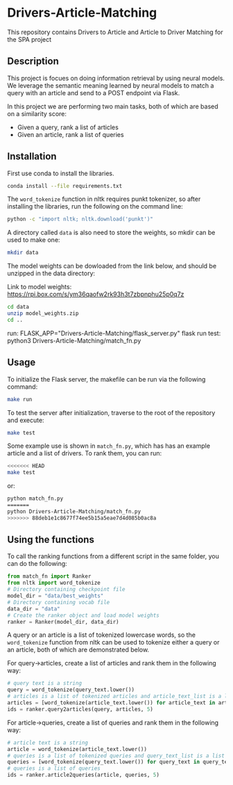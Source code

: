 # Drivers-Article-Matching
This repository contains Drivers to Article and Article to Driver Matching for the SPA project

## Description
This project is focues on doing information retrieval by using neural models. 
We leverage the semantic meaning learned by neural models to match a query with an article and send to a POST endpoint via Flask.

In this project we are performing two main tasks, both of which are based on a similarity score: 
- Given a query, rank a list of articles
- Given an article, rank a list of queries  

## Installation
First use conda to install the libraries.
```bash
conda install --file requirements.txt
```

The `word_tokenize` function in nltk requires punkt tokenizer, so after installing the libraries, run the following on the command line:
```bash
python -c "import nltk; nltk.download('punkt')"
```

A directory called `data` is also need to store the weights, so mkdir can be used to make one:
```bash
mkdir data
```
The model weights can be dowloaded from the link below, and should be unzipped in the data directory:

Link to model weights: https://rpi.box.com/s/ym36qaofw2rk93h3t7zbpnphu25p0q7z

```bash
cd data
unzip model_weights.zip
cd ..
```
run:
	FLASK_APP="Drivers-Article-Matching/flask_server.py" flask run
test:
	python3 Drivers-Article-Matching/match_fn.py

## Usage
To initialize the Flask server, the makefile can be run via the following command:
```bash
make run
```

To test the server after initialization, traverse to the root of the repository and execute:

```bash
make test
```

Some example use is shown in `match_fn.py`, which has has an example article and a list of drivers.
To rank them, you can run:
```bash
<<<<<<< HEAD
make test
```
or:
```bash
python match_fn.py
=======
python Drivers-Article-Matching/match_fn.py
>>>>>>> 88deb1e1c8677f74ee5b15a5eae7d4d085b0ac8a
```

## Using the functions
To call the ranking functions from a different script in the same folder, you can do the following:
```python
from match_fn import Ranker
from nltk import word_tokenize
# Directory containing checkpoint file
model_dir = "data/best_weights"
# Directory containing vocab file
data_dir = "data"
# Create the ranker object and load model weights
ranker = Ranker(model_dir, data_dir)
```

A query or an article is a list of tokenized lowercase words, so the `word_tokenize` function from nltk can be used to tokenize either a query or an article, both of which are demonstrated below.

For query->articles, create a list of articles and rank them in the following way:
```python
# query text is a string
query = word_tokenize(query_text.lower())
# articles is a list of tokenized articles and article_text_list is a list of article texts
articles = [word_tokenize(article_text.lower()) for article_text in article_text_list]
ids = ranker.query2articles(query, articles, 5)
```

For article->queries, create a list of queries and rank them in the following way:
```python
# article text is a string
article = word_tokenize(article_text.lower())
# queries is a list of tokenized queries and query_text_list is a list of query texts
queries = [word_tokenize(query_text.lower()) for query_text in query_text_list]
# queries is a list of queries
ids = ranker.article2queries(article, queries, 5)
```
